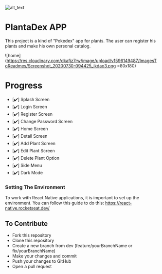 ![alt_text](https://res.cloudinary.com/dkafjz7rw/image/upload/v1589768224/LogoPlanta-03_1_mtssou.png)
# PlantaDex APP 

This project is a kind of "Pokedex" app for plants. The user can register his plants and make his own personal catalog.

![home](https://res.cloudinary.com/dkafjz7rw/image/upload/v1596149487/ImagesToReadmes/Screenshot_20200730-094425_ikdao3.png =80x180)

# Progress

- [:heavy_check_mark:] Splash Screen
- [:heavy_check_mark:] Login Screen
- [:heavy_check_mark:] Register Screen
- [:heavy_check_mark:] Change Password Screen
- [:heavy_check_mark:] Home Screen
- [:heavy_check_mark:] Detail Screen
- [:heavy_check_mark:] Add Plant Screen
- [:heavy_check_mark:] Edit Plant Screen
- [:heavy_check_mark:] Delete Plant Option
- [:heavy_check_mark:] Side Menu
- [:heavy_check_mark:] Dark Mode

### Setting The Environment
To work with React Native applications, it is important to set up the environment. You can follow this guide to do this:
<https://react-native.rocketseat.dev/>

## To Contribute
* Fork this repository
* Clone this repository
* Create a new branch from dev (feature/yourBranchName or fix/yourBranchName)
* Make your changes and commit
* Push your changes to GitHub
* Open a pull request
